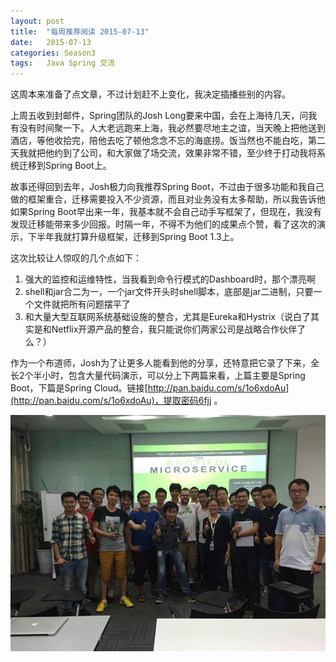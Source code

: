 ```yaml
---
layout: post
title:  "每周推荐阅读 2015-07-13"
date:   2015-07-13
categories: Season3
tags:   Java Spring 交流
---
```


这周本来准备了点文章，不过计划赶不上变化，我决定插播些别的内容。

上周五收到封邮件，Spring团队的Josh Long要来中国，会在上海待几天，问我有没有时间聚一下。人大老远跑来上海，我必然要尽地主之谊，当天晚上把他送到酒店，等他收拾完，陪他去吃了顿他念念不忘的海底捞。饭当然也不能白吃，第二天我就把他约到了公司，和大家做了场交流，效果非常不错，至少终于打动我将系统迁移到Spring Boot上。

故事还得回到去年，Josh极力向我推荐Spring Boot，不过由于很多功能和我自己做的框架重合，迁移需要投入不少资源，而且对业务没有太多帮助，所以我告诉他如果Spring Boot早出来一年，我基本就不会自己动手写框架了，但现在，我没有发现迁移能带来多少回报。时隔一年，不得不为他们的成果点个赞，看了这次的演示，下半年我就打算升级框架，迁移到Spring Boot 1.3上。

这次比较让人惊叹的几个点如下：

1. 强大的监控和运维特性，当我看到命令行模式的Dashboard时，那个漂亮啊
2. shell和jar合二为一，一个jar文件开头时shell脚本，底部是jar二进制，只要一个文件就把所有问题摆平了
3. 和大量大型互联网系统基础设施的整合，尤其是Eureka和Hystrix（说白了其实是和Netflix开源产品的整合，我只能说你们两家公司是战略合作伙伴了么？）

作为一个布道师，Josh为了让更多人能看到他的分享，还特意把它录了下来，全长2个半小时，包含大量代码演示，可以分上下两篇来看，上篇主要是Spring Boot，下篇是Spring Cloud。链接[http://pan.baidu.com/s/1o6xdoAu](http://pan.baidu.com/s/1o6xdoAu)，提取密码6fjj 。

![Bootiful Microservices with Josh Long](https://raw.githubusercontent.com/digitalsonic/recommend-reading/gh-pages/images/Bootiful%20Microservice%20With%20Josh%20Long.jpg)
